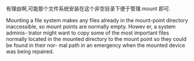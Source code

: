 有理由啊,可能那个文件系统安装在这个非空目录下便于管理.mount 即可.








Mounting a file system makes any files already in the mount-point directory
inaccessible, so mount points are normally empty. Howev er, a system adminis-
trator might want to copy some of the most important files normally located in
the mounted directory to the mount point so they could be found in their nor-
mal path in an emergency when the mounted device was being repaired.
